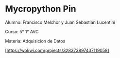 # Mycropython Pin


Alumno: Francisco Melchor y Juan Sebastián Lucentini

Curso: 5° 1° AVC

Materia: Adquisicion de Datos

[https://wokwi.com/projects/328373897437119058]
